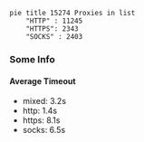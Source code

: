 
```mermaid
pie title 15274 Proxies in list
    "HTTP" : 11245
    "HTTPS": 2343
    "SOCKS" : 2403
```

### Some Info
#### Average Timeout

- mixed: 3.2s
- http: 1.4s
- https: 8.1s
- socks: 6.5s
